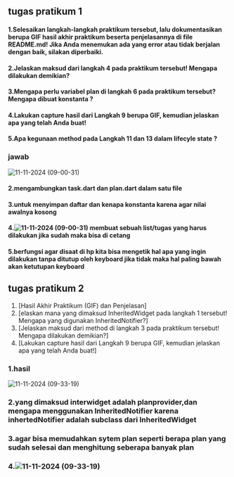 ## tugas pratikum 1
#### 1.Selesaikan langkah-langkah praktikum tersebut, lalu dokumentasikan berupa GIF hasil akhir praktikum beserta penjelasannya di file README.md! Jika Anda menemukan ada yang error atau tidak berjalan dengan baik, silakan diperbaiki.
#### 2.Jelaskan maksud dari langkah 4 pada praktikum tersebut! Mengapa dilakukan demikian?
#### 3.Mengapa perlu variabel plan di langkah 6 pada praktikum tersebut? Mengapa dibuat konstanta ?
#### 4.Lakukan capture hasil dari Langkah 9 berupa GIF, kemudian jelaskan apa yang telah Anda buat!
#### 5.Apa kegunaan method pada Langkah 11 dan 13 dalam lifecyle state ?
### jawab
![11-11-2024 (09-00-31)](https://github.com/user-attachments/assets/dd996083-fcdd-48db-8d37-7b043a8cc52c)
#### 2.mengambungkan task.dart dan plan.dart dalam satu file
#### 3.untuk menyimpan daftar dan kenapa konstanta karena agar nilai awalnya kosong
#### 4.![11-11-2024 (09-00-31)](https://github.com/user-attachments/assets/27777f06-4383-426f-bfc5-837323eadf57) membuat sebuah list/tugas yang harus dilakukan jika sudah maka bisa di cetang
#### 5.berfungsi agar disaat di hp kita bisa mengetik hal apa yang ingin dilakukan tanpa ditutup oleh keyboard jika tidak maka hal paling bawah akan ketutupan keyboard
## tugas pratikum 2
1. [Hasil Akhir Praktikum (GIF) dan Penjelasan]
2. [elaskan mana yang dimaksud InheritedWidget pada langkah 1 tersebut! Mengapa yang digunakan InheritedNotifier?]
3. [Jelaskan maksud dari method di langkah 3 pada praktikum tersebut! Mengapa dilakukan demikian?]
4. [Lakukan capture hasil dari Langkah 9 berupa GIF, kemudian jelaskan apa yang telah Anda buat!]


### 1.hasil
![11-11-2024 (09-33-19)](https://github.com/user-attachments/assets/5e23211f-2f09-4407-a23a-5e5d1c49b82a)
### 2.yang dimaksud interwidget adalah planprovider,dan mengapa menggunakan InheritedNotifier karena inhertedNotifier adalah subclass dari InheritedWidget
### 3.agar bisa memudahkan sytem plan seperti berapa plan yang sudah selesai dan menghitung seberapa banyak plan
### 4.![11-11-2024 (09-33-19)](https://github.com/user-attachments/assets/b598314f-2d83-435d-8a21-81cb2640f8a4) 




